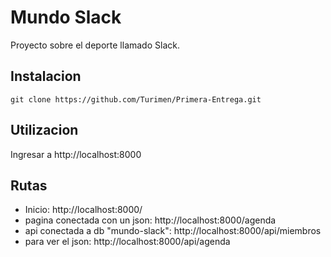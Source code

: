 # Mundo Slack

Proyecto sobre el deporte llamado Slack.

## Instalacion

```git clone https://github.com/Turimen/Primera-Entrega.git```

## Utilizacion

Ingresar a http://localhost:8000


## Rutas

- Inicio: http://localhost:8000/
- pagina conectada con un json: http://localhost:8000/agenda
- api conectada a db "mundo-slack": http://localhost:8000/api/miembros
- para ver el json: http://localhost:8000/api/agenda
